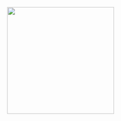 <img src="https://emojis.slackmojis.com/emojis/images/1643515247/12659/blob_rainbow.png" width="250"/>
